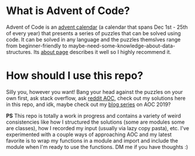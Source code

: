 # What is Advent of Code?
Advent of Code is an [advent calendar](https://en.wikipedia.org/wiki/Advent_calendar) (a calendar that spans Dec 1st - 25th of every year) that presents a series of puzzles that can be solved using code.  It can be solved in any language and the puzzles themslves range from beginner-friendly to maybe-need-some-knowledge-about-data-structures.  Its [about page](https://adventofcode.com/2019/about) describes it well so I highly recommend it.
  
# How should I use this repo?
Silly you, however you want!  Bang your head against the puzzles on your own first, ask stack overflow, ask [reddit AOC](https://www.reddit.com/r/adventofcode/), check out my solutions here in this repo, and idk, maybe check out my [blog series](https://www.medium.com/@where_is_x) on AOC 2019?

**PS**
This repo is totally a work in progress and contains a variety of weird consistencies like how I structured the solutions (some are modules some are classes), how I recorded my input (usually via lazy copy pasta), etc.  I've experimented with a couple ways of approaching AOC and my latest favorite is to wrap my functions in a module and import and include the module when I'm ready to use the functions. DM me if you have thoughts :) 
